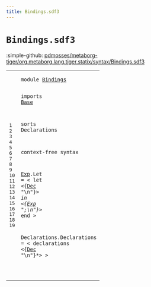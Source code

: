 ```yaml
---
title: Bindings.sdf3
---
```


# `Bindings.sdf3`

:simple-github: [pdmosses/metaborg-tiger/org.metaborg.lang.tiger.statix/syntax/Bindings.sdf3]

[pdmosses/metaborg-tiger/org.metaborg.lang.tiger.statix/syntax/Bindings.sdf3]: https://github.com/pdmosses/metaborg-tiger/blob/master/org.metaborg.lang.tiger.statix/syntax/Bindings.sdf3 "The source file on GitHub"

<div class="sdf3"><table class="highlighttable"><tbody><tr><td class="linenos"><div class="linenodiv"><pre><span></span>1
2
3
4
5
6
7
8
9
10
11
12
13
14
15
16
17
18
19
</pre></div></td>
<td class="code"><pre><code><span class="keyword">module</span> <a href="../Tiger.sdf3#Bindings_88_96" id="Bindings_7_15" title="Referenced at ../Tiger.sdf3 line 7">Bindings</a>

<span class="keyword">imports</span> <a href="../Base.sdf3#Base_7_11" id="Base_25_29" title="Defined at ../Base.sdf3 line 1">Base</a>

<span class="keyword">sorts</span> <span id="Declarations_37_49" title="Not referenced locally, nor via imports">Declarations</span>

<span class="keyword">context-free syntax</span>

  <a href="#Exp_130_133" id="Exp_74_77" title="Referenced at line 13">Exp</a>.<span class="cons_Constructor"><span id="Let_78_81" title="Not referenced locally, nor via imports">Let</span></span> = &lt;
    <span class="cons_String">let</span>
      &lt;{<a href="../Base.sdf3#Dec_19_22" id="Dec_102_105" title="Defined at ../Base.sdf3 line 3">Dec</a> <span class="cons_Lit">"\n"</span>}*&gt;
     <span class="cons_String">in</span>
      &lt;{<a href="#Exp_74_77" id="Exp_130_133" title="Defined at line 9">Exp</a> <span class="cons_Lit">";\n"</span>}*&gt;
    <span class="cons_String">end</span>
  &gt;

  <span id="Declarations_158_170" title="Not referenced locally, nor via imports">Declarations</span>.<span class="cons_Constructor"><span id="Declarations_171_183" title="Not referenced locally, nor via imports">Declarations</span></span> = &lt;
    <span class="cons_String">declarations</span> &lt;{<a href="../Base.sdf3#Dec_19_22" id="Dec_207_210" title="Defined at ../Base.sdf3 line 3">Dec</a> <span class="cons_Lit">"\n"</span>}*&gt;
  &gt;




</code></pre></td></tr></tbody></table></div>
